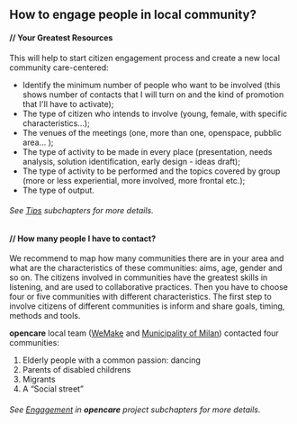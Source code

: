 ## How to engage people in local community?

#### // Your Greatest Resources

This will help to start citizen engagement process and create a new local community care-centered:

- Identify the minimum number of people who want to be involved (this shows number of contacts that I will turn on and the kind of promotion that I'll have to activate);
- The type of citizen who intends to involve (young, female,  with specific characteristics...);
- The venues of the meetings (one, more than one, openspace, pubblic area... );
- The type of activity to be made in every place (presentation, needs analysis, solution identification, early design - ideas draft);
- The type of activity to be performed and the topics covered by group (more or less experiential, more involved, more frontal etc.);
- The type of output.

###### See [Tips](general_notes.html) subchapters for more details.


#### // How many people I have to contact?

We recommend to map how many communities there are in your area and what are the characteristics of these communities: aims, age, gender and so on.
The citizens involved in communities have the greatest skills in listening, and are used to collaborative practices.
Then you have to choose four or five communities with different characteristics.
The first step to involve citizens of different communities is inform and share goals, timing, methods and tools.

**opencare** local team ([WeMake](wemake.cc) and [Municipality of Milan](www.comune.milano.it)) contacted four communities:

1. Elderly people with a common passion: dancing
2. Parents of disabled childrens
3. Migrants
4. A “Social street”

###### See [Engagement](engagement_in_opencare_project.html) in **opencare** project subchapters for more details.
